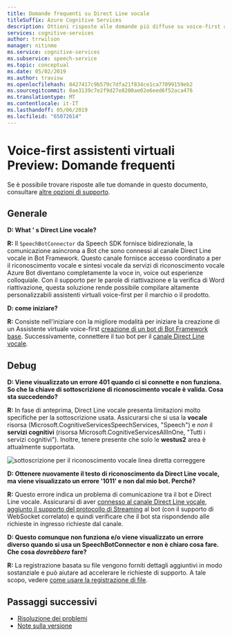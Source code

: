 ```yaml
---
title: Domande frequenti su Direct Line vocale
titleSuffix: Azure Cognitive Services
description: Ottieni risposte alle domande più diffuse su voice-first assistenti virtuali usando il canale Direct Line vocale.
services: cognitive-services
author: trrwilson
manager: nitinme
ms.service: cognitive-services
ms.subservice: speech-service
ms.topic: conceptual
ms.date: 05/02/2019
ms.author: travisw
ms.openlocfilehash: 8427417c9b579c7dfa21f834ce1ca77099159eb2
ms.sourcegitcommit: 0ae3139c7e2f9d27e8200ae02e6eed6f52aca476
ms.translationtype: MT
ms.contentlocale: it-IT
ms.lasthandoff: 05/06/2019
ms.locfileid: "65072614"
---
```

# <a name="voice-first-virtual-assistants-preview-frequently-asked-questions"></a>Voice-first assistenti virtuali Preview: Domande frequenti

Se è possibile trovare risposte alle tue domande in questo documento, consultare [altre opzioni di supporto](support.md).

## <a name="general"></a>Generale

**D: What ' s Direct Line vocale?**

**R:** Il `SpeechBotConnector` da Speech SDK fornisce bidirezionale, la comunicazione asincrona a Bot che sono connessi al canale Direct Line vocale in Bot Framework. Questo canale fornisce accesso coordinato a per il riconoscimento vocale e sintesi vocale da servizi di riconoscimento vocale Azure Bot diventano completamente la voce in, voice out esperienze colloquiale. Con il supporto per le parole di riattivazione e la verifica di Word riattivazione, questa soluzione rende possibile compilare altamente personalizzabili assistenti virtuali voice-first per il marchio o il prodotto.

**D: come iniziare?**

**R:** Consiste nell'iniziare con la migliore modalità per iniziare la creazione di un Assistente virtuale voice-first [creazione di un bot di Bot Framework base](https://docs.microsoft.com/azure/bot-service/bot-builder-tutorial-basic-deploy?view=azure-bot-service-4.0). Successivamente, connettere il tuo bot per il [canale Direct Line vocale](https://docs.microsoft.com/azure/bot-service/bot-service-channel-connect-directlinespeech).

## <a name="debugging"></a>Debug

**D: Viene visualizzato un errore 401 quando ci si connette e non funziona. So che la chiave di sottoscrizione di riconoscimento vocale è valida. Cosa sta succedendo?**

**R:** In fase di anteprima, Direct Line vocale presenta limitazioni molto specifiche per la sottoscrizione usata. Assicurarsi che si usa la **vocale** risorsa (Microsoft.CognitiveServicesSpeechServices, "Speech") e *non* il **servizi cognitivi** (risorsa Microsoft.CognitiveServicesAllInOne, "Tutti i servizi cognitivi"). Inoltre, tenere presente che solo le **westus2** area è attualmente supportata.

![sottoscrizione per il riconoscimento vocale linea diretta correggere](media/voice-first-virtual-assistants/faq-supported-subscription.png "esempio di una sottoscrizione di riconoscimento vocale compatibile")

**D: Ottenere nuovamente il testo di riconoscimento da Direct Line vocale, ma viene visualizzato un errore '1011' e non dal mio bot. Perché?**

**R:** Questo errore indica un problema di comunicazione tra il bot e Direct Line vocale. Assicurarsi di aver [connesso al canale Direct Line vocale](https://docs.microsoft.com/azure/bot-service/bot-service-channel-connect-directlinespeech), [aggiunto il supporto del protocollo di Streaming](https://aka.ms/botframework/addstreamingprotocolsupport) al bot (con il supporto di WebSocket correlato) e quindi verificare che il bot sta rispondendo alle richieste in ingresso richieste dal canale.

**D: Questo comunque non funziona e/o viene visualizzato un errore diverso quando si usa un SpeechBotConnector e non è chiaro cosa fare. Che cosa *dovrebbero* fare?**

**R:** La registrazione basata su file vengono forniti dettagli aggiuntivi in modo sostanziale e può aiutare ad accelerare le richieste di supporto. A tale scopo, vedere [come usare la registrazione di file](how-to-use-logging.md).

## <a name="next-steps"></a>Passaggi successivi

* [Risoluzione dei problemi](troubleshooting.md)
* [Note sulla versione](releasenotes.md)
